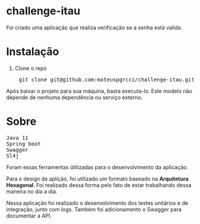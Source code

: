 # challenge-itau

Foi criado uma aplicação que realiza verificação se a senha está valida. 

<h1>Instalação</h1>

1. Clone o repo

<pre>
    git clone git@github.com:mateuspgrcci/challenge-itau.git
</pre>

Após baixar o projeto para sua máquina, basta executa-lo. Este modelo não depende de nenhuma dependência ou serviço externo.

<h1>Sobre</h1>
<pre>
Java 11
Spring boot
Swagger
Sl4j
</pre>

Foram essas ferramentas útilizadas para o desenvolvimento da
aplicação. 

Para o design da aplição, foi utilizado um formato baseado na **Arquitetura Hexagonal**. Foi realizado dessa forma pelo 
fato de estar trabalhando dessa maneira no dia a dia.

Nessa aplicação foi realizado o desenvolvimento dos testes unitários e de integração, junto com logs. Também foi 
adicionamento o Swagger para documentar a API.


